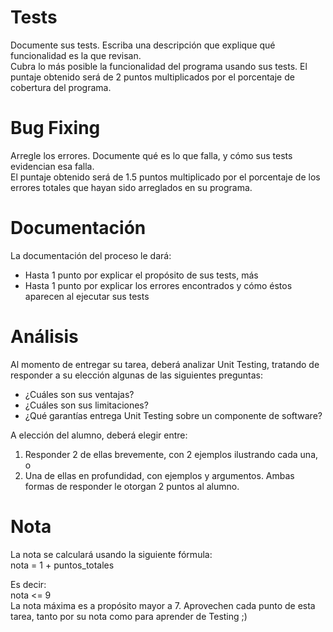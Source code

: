# Tests

Documente sus tests. Escriba una descripción que explique qué funcionalidad es la que revisan.  
Cubra lo más posible la funcionalidad del programa usando sus tests. El puntaje obtenido será de 2 puntos multiplicados por el porcentaje de cobertura del programa.

# Bug Fixing

Arregle los errores. Documente qué es lo que falla, y cómo sus tests evidencian esa falla.  
El puntaje obtenido será de 1.5 puntos multiplicado por el porcentaje de los errores totales que hayan sido arreglados en su programa.

# Documentación

La documentación del proceso le dará:
- Hasta 1 punto por explicar el propósito de sus tests, más
- Hasta 1 punto por explicar los errores encontrados y cómo éstos aparecen al ejecutar sus tests

# Análisis

Al momento de entregar su tarea, deberá analizar Unit Testing, tratando de responder a su elección algunas de las siguientes preguntas:  
- ¿Cuáles son sus ventajas?
- ¿Cuáles son sus limitaciones?
- ¿Qué garantías entrega Unit Testing sobre un componente de software?

A elección del alumno, deberá elegir entre:
1. Responder 2 de ellas brevemente, con 2 ejemplos ilustrando cada una, o
1. Una de ellas en profundidad, con ejemplos y argumentos.
Ambas formas de responder le otorgan 2 puntos al alumno.

# Nota

La nota se calculará usando la siguiente fórmula:  
nota = 1 + puntos_totales

Es decir:  
nota <= 9  
La nota máxima es a propósito mayor a 7. Aprovechen cada punto de esta tarea, tanto por su nota como para aprender de Testing ;)
